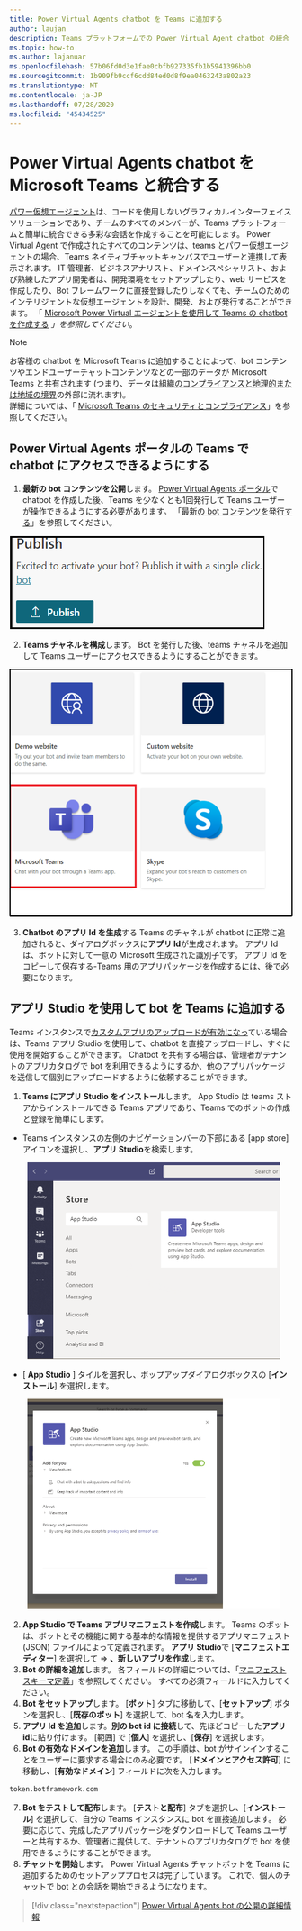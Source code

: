 ```yaml
---
title: Power Virtual Agents chatbot を Teams に追加する
author: laujan
description: Teams プラットフォームでの Power Virtual Agent chatbot の統合
ms.topic: how-to
ms.author: lajanuar
ms.openlocfilehash: 57b06fd0d3e1fae0cbfb927335fb1b5941396bb0
ms.sourcegitcommit: 1b909fb9ccf6cdd84ed0d8f9ea0463243a802a23
ms.translationtype: MT
ms.contentlocale: ja-JP
ms.lasthandoff: 07/28/2020
ms.locfileid: "45434525"
---
```

# <a name="integrate-a-power-virtual-agents-chatbot-with-microsoft-teams"></a>Power Virtual Agents chatbot を Microsoft Teams と統合する

[パワー仮想エージェント](/power-virtual-agents/fundamentals-what-is-power-virtual-agents)は、コードを使用しないグラフィカルインターフェイスソリューションであり、チームのすべてのメンバーが、Teams プラットフォームと簡単に統合できる多彩な会話を作成することを可能にします。 Power Virtual Agent で作成されたすべてのコンテンツは、teams とパワー仮想エージェントの場合、Teams ネイティブチャットキャンバスでユーザーと連携して表示されます。 IT 管理者、ビジネスアナリスト、ドメインスペシャリスト、および熟練したアプリ開発者は、開発環境をセットアップしたり、web サービスを作成したり、Bot フレームワークに直接登録したりしなくても、チームのためのインテリジェントな仮想エージェントを設計、開発、および発行することができます。  「 [Microsoft Power Virtual エージェントを使用して Teams の chatbot を作成する](../what-are-bots.md#create-a-chatbot-for-teams-with-microsoft-power-virtual-agents) *」を参照してください*。

> [!NOTE]
> お客様の chatbot を Microsoft Teams に追加することによって、bot コンテンツやエンドユーザーチャットコンテンツなどの一部のデータが Microsoft Teams と共有されます (つまり、データは[組織のコンプライアンスと地理的または地域の境界](/power-virtual-agents/data-location)の外部に流れます)。 <br/>
> 詳細については、「 [Microsoft Teams のセキュリティとコンプライアンス](/MicrosoftTeams/security-compliance-overview)」を参照してください。

## <a name="make-your-chatbot-reachable-in-teams-in-the-power-virtual-agents-portal"></a>Power Virtual Agents ポータルの Teams で chatbot にアクセスできるようにする

1. **最新の bot コンテンツを公開**します。  [Power Virtual Agents ポータル](https://powervirtualagents.microsoft.com)で chatbot を作成した後、Teams を少なくとも1回発行して Teams ユーザーが操作できるようにする必要があります。 「[最新の bot コンテンツを発行する](/power-virtual-agents/publication-fundamentals-publish-channels#publish-the-latest-bot-content)」を参照してください。

![パワー仮想エージェントポータルでの発行](../../assets/images/pva-publish.png)

2. **Teams チャネルを構成**します。 Bot を発行した後、teams チャネルを追加して Teams ユーザーにアクセスできるようにすることができます。

![電源仮想エージェントポータルのチャネル](../../assets/images/pva-channels.png)

3. **Chatbot のアプリ Id を生成**する Teams のチャネルが chatbot に正常に追加されると、ダイアログボックスに**アプリ Id**が生成されます。 アプリ Id は、ボットに対して一意の Microsoft 生成された識別子です。  アプリ Id をコピーして保存する-Teams 用のアプリパッケージを作成するには、後で必要になります。

## <a name="add-your-bot-to-teams-using-app-studio"></a>アプリ Studio を使用して bot を Teams に追加する

Teams インスタンスで[カスタムアプリのアップロードが有効になっ](/microsoftteams/admin-settings)ている場合は、Teams アプリ Studio を使用して、chatbot を直接アップロードし、すぐに使用を開始することができます。 Chatbot を共有する場合は、管理者がテナントのアプリカタログで bot を利用できるようにするか、他のアプリパッケージを送信して個別にアップロードするように依頼することができます。

1. **Teams にアプリ Studio をインストール**します。 App Studio は teams ストアからインストールできる Teams アプリであり、Teams でのボットの作成と登録を簡単にします。 

  * Teams インスタンスの左側のナビゲーションバーの下部にある [app store] アイコンを選択し、**アプリ Studio**を検索します。
>
&emsp;&emsp; <img  width="450px" title="ストア内のアプリ Studio の検索" src="../../assets/images/get-started/app-studio-store.png"/>    

  * [ **App Studio** ] タイルを選択し、ポップアップダイアログボックスの [**インストール**] を選択します。
>
&emsp;&emsp; <img  width="450px" title="App Studio をインストールする" src="../../assets/images/get-started/app-studio-install.png"/>

2. **App Studio で Teams アプリマニフェストを作成**します。  Teams のボットは、ボットとその機能に関する基本的な情報を提供するアプリマニフェスト (JSON) ファイルによって定義されます。 **アプリ Studio**で [**マニフェストエディター**] を選択して   =>  **、新しいアプリを作成**します。
3. **Bot の詳細を追加**します。 各フィールドの詳細については、「[マニフェストスキーマ定義](../../resources/schema/manifest-schema.md)」を参照してください。 すべての必須フィールドに入力してください。
4. **Bot をセットアップ**します。 [**ボット**] タブに移動して、[**セットアップ**] ボタンを選択し、[**既存のボット**] を選択して、bot 名を入力します。
5. **アプリ Id を追加**します。**別の bot id に接続**して、先ほどコピーした**アプリ id**に貼り付けます。 [範囲] で [**個人**] を選択し、[**保存**] を選択します。
6. **Bot の有効なドメインを追加**します。  この手順は、bot がサインインすることをユーザーに要求する場合にのみ必要です。 [**ドメインとアクセス許可**] に移動し、[**有効なドメイン**] フィールドに次を入力します。

```bash
token.botframework.com
```

7.  **Bot をテストして配布**します。 [**テストと配布**] タブを選択し、[**インストール**] を選択して、自分の Teams インスタンスに bot を直接追加します。 必要に応じて、完成したアプリパッケージをダウンロードして Teams ユーザーと共有するか、管理者に提供して、テナントのアプリカタログで bot を使用できるようにすることができます。
8. **チャットを開始**します。 Power Virtual Agents チャットボットを Teams に追加するためのセットアッププロセスは完了しています。 これで、個人のチャットで bot との会話を開始できるようになります。

> [!div class="nextstepaction"]
> [Power Virtual Agents bot の公開の詳細情報](/power-virtual-agents/publication-fundamentals-publish-channels)
